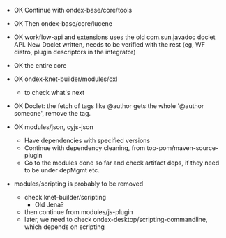   * OK Continue with ondex-base/core/tools
  * OK Then ondex-base/core/lucene

  * OK workflow-api and extensions uses the old com.sun.javadoc doclet API.
		New Doclet written, needs to be verified with the rest (eg, WF distro,
		plugin descriptors in the integrator)
 
  * OK the entire core

  * OK ondex-knet-builder/modules/oxl
    * to check what's next

  * OK Doclet: the fetch of tags like @author gets the whole '@author someone',
    remove the tag.

  * OK modules/json, cyjs-json
    * Have dependencies with specified versions
    * Continue with dependency cleaning, from top-pom/maven-source-plugin
    * Go to the modules done so far and check artifact deps, if they need to be under
      depMgmt etc.
  
  * modules/scripting is probably to be removed
    * check knet-builder/scripting
    	* Old Jena?
    * then continue from modules/js-plugin
    * later, we need to check ondex-desktop/scripting-commandline, which depends on scripting
    
